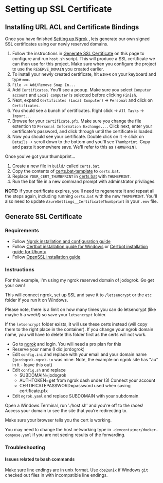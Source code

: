 # Setting up SSL Certificate

## Installing URL ACL and Certificate Bindings

Once you have finished [Setting up Ngrok](https://github.com/microsoft/netcoreteamsrecordingbot/blob/master/docs/setup/ngrok.md) , lets generate our own signed SSL certificates using our newly reserved domains.

1. Follow the instructions in [Generate SSL Certificate](##generate-ssl-certificate) on this page to configure and run `host.sh` script. This will produce a SSL certificate we can then use for this project. Make sure when you configure the project to use the `RESERVE_DOMAIN` you created earlier.
2. To install your newly created certificate, hit `WIN+R` on your keyboard and type `mmc`.
3. `File -> Add/Remove Snap In...`
4. Add `Certificates`. You'll see a popup. Make sure you select `Computer account` and `Local computer` is selected before clicking `Finish`.
5. Next, expand `Certificates (Local Computer)` -> `Personal` and click on `Certificates`.
6. You should see a bunch of certificates. Right click -> `All Tasks` -> `Import...`
7. Browse for your `certificate.pfx`. Make sure you change the file extention to `Personal Information Exchange...`. Click next, enter your certificate's password, and click through until the certificate is loaded.
8. Now you should see your certificate. Double click on it -> click on `Details` -> scroll down to the bottom and you'll see `Thumbprint`. Copy and paste it somewhere save. We'll refer to this as `THUMBPRINT`.

Once you've got your thumbprint... 

1. Create a new file in `build/` called `certs.bat`.
2. Copy the contents of [certs.bat-template](../../scripts/certs.bat-template) to `certs.bat`.
3. Replace `YOUR_CERT_THUMBPRINT` in [certs.bat](../../scripts/certs.bat-template#L20-#L21) with `THUMBPRINT`.
4. Run the bat file in a new command prompt with adminstrator privliages.

**NOTE:** if your certificate expires, you'll need to regenerate it and repeat all the steps again, including running `certs.bat` with the new `THUMBPRINT`. You'll also need to update `AzureSettings__CertificateThumbprint` in your `.env` file.

## Generate SSL Certificate

### Requirements

- Follow [Ngrok installation and configuration guide](./ngrok.md)
- Follow [Certbot installation guide for Windows](https://certbot.eff.org/lets-encrypt/windows-other.html) or [Certbot installation guide for Ubuntu](https://certbot.eff.org/lets-encrypt/ubuntufocal-other)
- Follow [OpenSSL installation guide](./openssl.md)

### Instructions

For this example, I'm using my ngrok reserved domain of jodogrok. Go get your own!

This will connect ngrok, set up SSL and save it to `/letsencrypt` or the `etc` folder if you run it on Windows.

Please note, there is a limit on how many times you can do letsencrypt (like maybe 5 a week!) so save your `letsencrypt` folder.

If the `letsencrypt` folder exists, it will use these certs instead (will copy them to the right place in the container). If you change your ngrok domain name, you will have to delete this folder first as the certs will not work.

- Go to [ngrok](https://dashboard.ngrok.com/get-started) and login. You will need a pro plan for this
- Reserve your name (I did jordogrok)
- Edit `config.ini` and replace with your email and your domain name (`jordogrok.ngrok.io` was mine. Note, the example on ngrok site has "au" in it - leave this out)
- Edit `config.sh` and replace
  - SUBDOMAIN=jodogrok
  - AUTHTOKEN=get from ngrok dash under (3) Connect your account
  - CERTIFICATEPASSWORD=password used when saving certificate.pfx
- Edit `ngrok.yaml` and replace SUBDOMAIN with your subdomain.

Open a Windows Terminal, run './host.sh' and you're off to the races! Access your domain to see the site that you're redirecting to.

Make sure your browser tells you the cert is working.

You may need to change the host networking type in `.devcontainer/docker-compose.yaml` if you are not seeing results of the forwarding. 

### Troubleshooting

#### Issues related to bash commands

Make sure line endings are in unix format. Use `dos2unix` if Windows `git` checked out files in with incompatible line endings.
